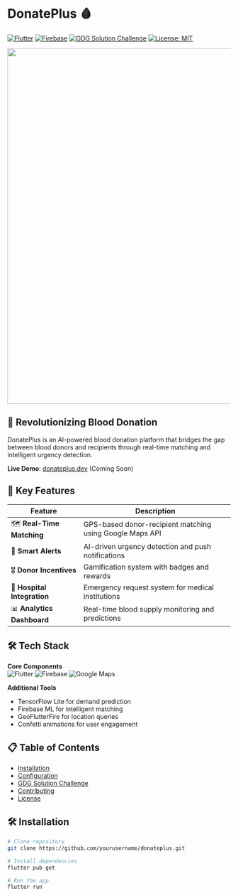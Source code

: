 # DonatePlus 🩸

[![Flutter](https://img.shields.io/badge/Flutter-3.13-blue?logo=flutter)](https://flutter.dev)
[![Firebase](https://img.shields.io/badge/Firebase-9.22-orange?logo=firebase)](https://firebase.google.com)
[![GDG Solution Challenge](https://img.shields.io/badge/GDG-Solution_Challenge_2025-4285F4?logo=google)](https://developers.google.com/community/gdg/solution-challenge)
[![License: MIT](https://img.shields.io/badge/License-MIT-green.svg)](https://opensource.org/licenses/MIT)

<p align="center">
  <img src="https://raw.githubusercontent.com/yourusername/donateplus/main/assets/readme-banner.png" width="800">
</p>

## 🌟 Revolutionizing Blood Donation

DonatePlus is an AI-powered blood donation platform that bridges the gap between blood donors and recipients through real-time matching and intelligent urgency detection.

**Live Demo**: [donateplus.dev](https://donateplus.dev) (Coming Soon)

## 🚀 Key Features

| Feature | Description |
|---------|-------------|
| 🗺️ **Real-Time Matching** | GPS-based donor-recipient matching using Google Maps API |
| 🔔 **Smart Alerts** | AI-driven urgency detection and push notifications |
| 🎖️ **Donor Incentives** | Gamification system with badges and rewards |
| 🏥 **Hospital Integration** | Emergency request system for medical institutions |
| 📊 **Analytics Dashboard** | Real-time blood supply monitoring and predictions |

## 🛠️ Tech Stack

**Core Components**  
![Flutter](https://img.shields.io/badge/-Flutter-02569B?logo=flutter&logoColor=white)
![Firebase](https://img.shields.io/badge/-Firebase-FFCA28?logo=firebase&logoColor=black)
![Google Maps](https://img.shields.io/badge/-Google_Maps-4285F4?logo=google-maps&logoColor=white)

**Additional Tools**  
- TensorFlow Lite for demand prediction
- Firebase ML for intelligent matching
- GeoFlutterFire for location queries
- Confetti animations for user engagement

## 📋 Table of Contents
- [Installation](#-installation)
- [Configuration](#-configuration)
- [GDG Solution Challenge](#-gdg-solution-challenge)
- [Contributing](#-contributing)
- [License](#-license)

## 🛠️ Installation

```bash
# Clone repository
git clone https://github.com/yourusername/donateplus.git

# Install dependencies
flutter pub get

# Run the app
flutter run
